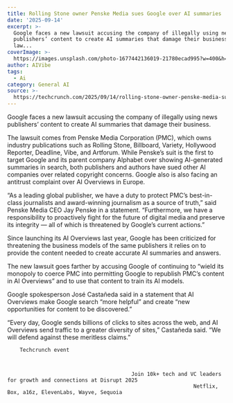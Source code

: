 ```yaml
---
title: Rolling Stone owner Penske Media sues Google over AI summaries
date: '2025-09-14'
excerpt: >-
  Google faces a new lawsuit accusing the company of illegally using news
  publishers’ content to create AI summaries that damage their business. The
  law...
coverImage: >-
  https://images.unsplash.com/photo-1677442136019-21780ecad995?w=400&h=200&fit=crop&auto=format
author: AIVibe
tags:
  - Ai
category: General AI
source: >-
  https://techcrunch.com/2025/09/14/rolling-stone-owner-penske-media-sues-google-over-ai-summaries/
---
```

Google faces a new lawsuit accusing the company of illegally using news publishers’ content to create AI summaries that damage their business.

The lawsuit comes from Penske Media Corporation (PMC), which owns industry publications such as Rolling Stone, Billboard, Variety, Hollywood Reporter, Deadline, Vibe, and Artforum. While Penske’s suit is the first to target Google and its parent company Alphabet over showing AI-generated summaries in search, both publishers and authors have sued other AI companies over related copyright concerns. Google also is also facing an antitrust complaint over AI Overviews in Europe.


	
	




	
	



“As a leading global publisher, we have a duty to protect PMC’s best-in-class journalists and award-winning journalism as a source of truth,” said Penske Media CEO Jay Penske in a statement. “Furthermore, we have a responsibility to proactively fight for the future of digital media and preserve its integrity — all of which is threatened by Google’s current actions.”

Since launching its AI Overviews last year, Google has been criticized for threatening the business models of the same publishers it relies on to provide the content needed to create accurate AI summaries and answers.

The new lawsuit goes farther by accusing Google of continuing to “wield its monopoly to coerce PMC into permitting Google to republish PMC’s content in AI Overviews” and to use that content to train its AI models.

Google spokesperson José Castañeda said in a statement that AI Overviews make Google search “more helpful” and create “new opportunities for content to be discovered.”

“Every day, Google sends billions of clicks to sites across the web, and AI Overviews send traffic to a greater diversity of sites,” Castañeda said. “We will defend against these meritless claims.”

	
		
					
		Techcrunch event
		
			
				
											Join 10k+ tech and VC leaders for growth and connections at Disrupt 2025
																Netflix, Box, a16z, ElevenLabs, Wayve, Sequoia
